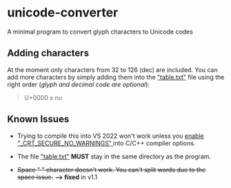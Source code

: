 # unicode-converter
A minimal program to convert glyph characters to Unicode codes

## Adding characters
At the moment only characters from 32 to 126 (dec) are included. You can add more characters by simply adding them into the <a href="table.txt">"table.txt"</a> file using the right order (*glyph and decimal code are optional*):
> U+0000  x     nu

## Known Issues

- Trying to compile this into VS 2022 won't work unless you <a href="https://stackoverflow.com/a/20753468">enable "_CRT_SECURE_NO_WARNINGS" </a>into C/C++ compiler options.

- The file <a href="table.txt">"table.txt"</a> **MUST** stay in the same directory as the program.

- ~~Space " " character doesn't work.
You can't split words due to the space issue.~~ **--> fixed** in v1.1
